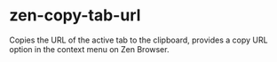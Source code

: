 # zen-copy-tab-url
Copies the URL of the active tab to the clipboard, provides a copy URL option in the context menu on Zen Browser.

